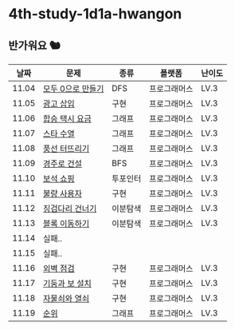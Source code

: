 # 4th-study-1d1a-hwangon
## 반가워요 🐿️
| 날짜    | 문제   | 종류  | 플랫폼 | 난이도 |
|---------|--------|-------|--------|--------|
| 11.04 | [모두 0으로 만들기](https://school.programmers.co.kr/learn/courses/30/lessons/76503) | DFS | 프로그래머스 | LV.3 |
| 11.05 | [광고 삽입](https://school.programmers.co.kr/learn/courses/30/lessons/72414) | 구현 | 프로그래머스 | LV.3 |
| 11.06 | [합승 택시 요금](https://school.programmers.co.kr/learn/courses/30/lessons/72413) | 그래프 | 프로그래머스 | LV.3 |
| 11.07 | [스타 수열](https://school.programmers.co.kr/learn/courses/30/lessons/70130) | 그래프 | 프로그래머스 | LV.3 |
| 11.08 | [풍선 터뜨리기](https://school.programmers.co.kr/learn/courses/30/lessons/68646) | 그래프 | 프로그래머스 | LV.3 |
| 11.09 | [경주로 건설](https://school.programmers.co.kr/learn/courses/30/lessons/67259) | BFS | 프로그래머스 | LV.3 |
| 11.10 | [보석 쇼핑](https://school.programmers.co.kr/learn/courses/30/lessons/67258) | 투포인터 | 프로그래머스 | LV.3 |
| 11.11 | [불량 사용자](https://school.programmers.co.kr/learn/courses/30/lessons/64064) | 구현 | 프로그래머스 | LV.3 |
| 11.12 | [징검다리 건너기](https://school.programmers.co.kr/learn/courses/30/lessons/64062) | 이분탐색 | 프로그래머스 | LV.3 |
| 11.13 | [블록 이동하기](https://school.programmers.co.kr/learn/courses/30/lessons/60063) | 이분탐색 | 프로그래머스 | LV.3 |
| 11.14 | 실패.. |  |  |  |
| 11.15 | 실패.. |  |  |  |
| 11.16 | [외벽 점검](https://school.programmers.co.kr/learn/courses/30/lessons/60062) | 구현 | 프로그래머스 | LV.3 |
| 11.17 | [기둥과 보 설치](https://school.programmers.co.kr/learn/courses/30/lessons/60061) | 구현 | 프로그래머스 | LV.3 |
| 11.18 | [자물쇠와 열쇠](https://school.programmers.co.kr/learn/courses/30/lessons/60059) | 구현 | 프로그래머스 | LV.3 |
| 11.19 | [순위](https://school.programmers.co.kr/learn/courses/30/lessons/49191) | 그래프 | 프로그래머스 | LV.3 |